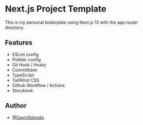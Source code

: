 # Next.js Project Template

This is my personal boilerplate using Next.js 13 with the app router directory.

## Features

- ESLint config
- Prettier config
- Git Hook / Husky
- Committizen
- TypeScript
- TailWind CSS
- Github Workflow / Actions
- Storybook

## Author

- [@GavinSalcedo](https://www.github.com/GavinSalcedo)

